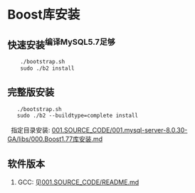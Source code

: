 # Boost库安装
## 快速安装<sup>编译MySQL5.7足够</sup>
```txt
    ./bootstrap.sh
    sudo ./b2 install
```

## 完整版安装
```txt
   ./bootstrap.sh
   sudo ./b2 --buildtype=complete install
```

&nbsp;&nbsp;指定目录安装: [001.SOURCE_CODE/001.mysql-server-8.0.30-GA/libs/000.Boost1.77库安装.md](../../../001.SOURCE_CODE/001.mysql-server-8.0.30-GA/libs/000.Boost1.77库安装.md)

## 软件版本
1. GCC: 见[001.SOURCE_CODE/README.md](../README.md)